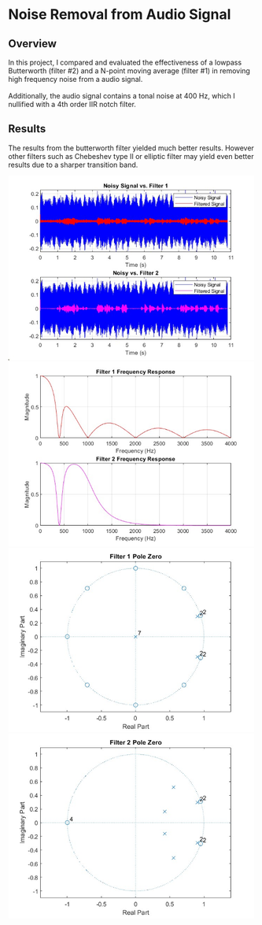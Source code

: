 <h1>Noise Removal from Audio Signal</h1>
<h2>Overview</h2>
<div>
    In this project, I compared and evaluated the effectiveness of a lowpass Butterworth (filter #2) and a N-point moving average (filter #1) in removing high frequency noise from a audio signal.<br/><br/>
    Additionally, the audio signal contains a tonal noise at 400 Hz, which I nullified with a 4th order IIR notch filter. <br/>
</div>

<h2>Results</h2>
The results from the butterworth filter yielded much better results. However other filters such as Chebeshev type II or elliptic filter may yield even better results due to a sharper transition band.

<img src="Figures/Audio.jpg" width="500px"></img><br/>
<img src="Figures/FreqResp.jpg" width="500px"></img><br/>
<img src="Figures/PoleZero.jpg" width="500px"></img><br/>
<img src="Figures/PoleZero2.jpg" width="500px"></img><br/>
